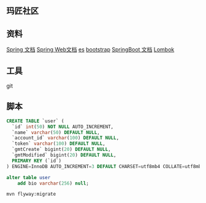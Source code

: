 ## 玛匠社区

## 资料
[Spring 文档](https://spring.io/guides)
[Spring Web文档](https://spring.io/guides/gs/serving-web-content/)
[es](https://elasticsearch.cn/)
[bootstrap](https://v3.bootcss.com/)
[SpringBoot 文档](https://docs.spring.io/spring-boot/docs/2.0.0.RC1/reference/htmlsingle/#boot-features-embedded-database-support)
[Lombok](https://projectlombok.org/setup/maven)
## 工具
git

## 脚本

```sql
CREATE TABLE `user` (
  `id` int(50) NOT NULL AUTO_INCREMENT,
  `name` varchar(50) DEFAULT NULL,
  `account_id` varchar(100) DEFAULT NULL,
  `token` varchar(100) DEFAULT NULL,
  `gmtCreate` bigint(20) DEFAULT NULL,
  `gmtModified` bigint(20) DEFAULT NULL,
  PRIMARY KEY (`id`)
) ENGINE=InnoDB AUTO_INCREMENT=3 DEFAULT CHARSET=utf8mb4 COLLATE=utf8mb4_0900_ai_ci

alter table user
	add bio varchar(256) null;

```
```bash
mvn flyway:migrate
```



